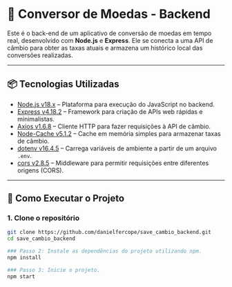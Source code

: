 # 💱 Conversor de Moedas - Backend

Este é o back-end de um aplicativo de conversão de moedas em tempo real, desenvolvido com **Node.js** e **Express**. Ele se conecta a uma API de câmbio para obter as taxas atuais e armazena um histórico local das conversões realizadas.

---

## 📦 Tecnologias Utilizadas

- [Node.js v18.x](https://nodejs.org/) – Plataforma para execução do JavaScript no backend.
- [Express v4.18.2](https://expressjs.com/) – Framework para criação de APIs web rápidas e minimalistas.
- [Axios v1.6.8](https://axios-http.com/) – Cliente HTTP para fazer requisições à API de câmbio.
- [Node-Cache v5.1.2](https://www.npmjs.com/package/node-cache) – Cache em memória simples para armazenar taxas de câmbio.
- [dotenv v16.4.5](https://www.npmjs.com/package/dotenv) – Carrega variáveis de ambiente a partir de um arquivo `.env`.
- [cors v2.8.5](https://www.npmjs.com/package/cors) – Middleware para permitir requisições entre diferentes origens (CORS).


---

## 🚀 Como Executar o Projeto

### 1. Clone o repositório

```bash
git clone https://github.com/danielfercope/save_cambio_backend.git
cd save_cambio_backend

### Passo 2: Instale as dependências do projeto utilizando npm.
npm install

### Passo 3: Inicie o projeto.
npm start
